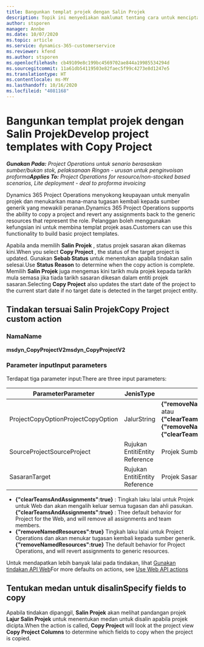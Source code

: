 ```yaml
---
title: Bangunkan templat projek dengan Salin Projek
description: Topik ini menyediakan maklumat tentang cara untuk mencipta templat projek menggunakan tindakan tersuai Salin Projek.
author: stsporen
manager: Annbe
ms.date: 10/07/2020
ms.topic: article
ms.service: dynamics-365-customerservice
ms.reviewer: kfend
ms.author: stsporen
ms.openlocfilehash: cb49109e8c199bc4569702ae844a19985534294d
ms.sourcegitcommit: 11a61db54119503e82faec5f99c4273e8d1247e5
ms.translationtype: HT
ms.contentlocale: ms-MY
ms.lasthandoff: 10/16/2020
ms.locfileid: "4081168"
---
```

# <a name="develop-project-templates-with-copy-project"></a><span data-ttu-id="b97e7-103">Bangunkan templat projek dengan Salin Projek</span><span class="sxs-lookup"><span data-stu-id="b97e7-103">Develop project templates with Copy Project</span></span>

<span data-ttu-id="b97e7-104">_**Gunakan Pada:** Project Operations untuk senario berasaskan sumber/bukan stok, pelaksanaan Ringan - urusan untuk penginvoisan proforma_</span><span class="sxs-lookup"><span data-stu-id="b97e7-104">_**Applies To:** Project Operations for resource/non-stocked based scenarios, Lite deployment - deal to proforma invoicing_</span></span>

<span data-ttu-id="b97e7-105">Dynamics 365 Project Operations menyokong keupayaan untuk menyalin projek dan menukarkan mana-mana tugasan kembali kepada sumber generik yang mewakili peranan.</span><span class="sxs-lookup"><span data-stu-id="b97e7-105">Dynamics 365 Project Operations supports the ability to copy a project and revert any assignments back to the generic resources that represent the role.</span></span> <span data-ttu-id="b97e7-106">Pelanggan boleh menggunakan kefungsian ini untuk membina templat projek asas.</span><span class="sxs-lookup"><span data-stu-id="b97e7-106">Customers can use this functionality to build basic project templates.</span></span>

<span data-ttu-id="b97e7-107">Apabila anda memilih **Salin Projek** , status projek sasaran akan dikemas kini.</span><span class="sxs-lookup"><span data-stu-id="b97e7-107">When you select **Copy Project** , the status of the target project is updated.</span></span> <span data-ttu-id="b97e7-108">Gunakan **Sebab Status** untuk menentukan apabila tindakan salin selesai.</span><span class="sxs-lookup"><span data-stu-id="b97e7-108">Use **Status Reason** to determine when the copy action is complete.</span></span> <span data-ttu-id="b97e7-109">Memilih **Salin Projek** juga mengemas kini tarikh mula projek kepada tarikh mula semasa jika tiada tarikh sasaran dikesan dalam entiti projek sasaran.</span><span class="sxs-lookup"><span data-stu-id="b97e7-109">Selecting **Copy Project** also updates the start date of the project to the current start date if no target date is detected in the target project entity.</span></span>

## <a name="copy-project-custom-action"></a><span data-ttu-id="b97e7-110">Tindakan tersuai Salin Projek</span><span class="sxs-lookup"><span data-stu-id="b97e7-110">Copy Project custom action</span></span> 

### <a name="name"></a><span data-ttu-id="b97e7-111">Nama</span><span class="sxs-lookup"><span data-stu-id="b97e7-111">Name</span></span> 

<span data-ttu-id="b97e7-112">**msdyn_CopyProjectV2**</span><span class="sxs-lookup"><span data-stu-id="b97e7-112">**msdyn_CopyProjectV2**</span></span>

### <a name="input-parameters"></a><span data-ttu-id="b97e7-113">Parameter input</span><span class="sxs-lookup"><span data-stu-id="b97e7-113">Input parameters</span></span>
<span data-ttu-id="b97e7-114">Terdapat tiga parameter input:</span><span class="sxs-lookup"><span data-stu-id="b97e7-114">There are three input parameters:</span></span>

| <span data-ttu-id="b97e7-115">Parameter</span><span class="sxs-lookup"><span data-stu-id="b97e7-115">Parameter</span></span>          | <span data-ttu-id="b97e7-116">Jenis</span><span class="sxs-lookup"><span data-stu-id="b97e7-116">Type</span></span>   | <span data-ttu-id="b97e7-117">Nilai</span><span class="sxs-lookup"><span data-stu-id="b97e7-117">Values</span></span>                                                   | 
|--------------------|--------|----------------------------------------------------------|
| <span data-ttu-id="b97e7-118">ProjectCopyOption</span><span class="sxs-lookup"><span data-stu-id="b97e7-118">ProjectCopyOption</span></span>  | <span data-ttu-id="b97e7-119">Jalur</span><span class="sxs-lookup"><span data-stu-id="b97e7-119">String</span></span> | <span data-ttu-id="b97e7-120">**{"removeNamedResources":true}** atau **{"clearTeamsAndAssignments":true}**</span><span class="sxs-lookup"><span data-stu-id="b97e7-120">**{"removeNamedResources":true}** or **{"clearTeamsAndAssignments":true}**</span></span> |
| <span data-ttu-id="b97e7-121">SourceProject</span><span class="sxs-lookup"><span data-stu-id="b97e7-121">SourceProject</span></span>      | <span data-ttu-id="b97e7-122">Rujukan Entiti</span><span class="sxs-lookup"><span data-stu-id="b97e7-122">Entity Reference</span></span> | <span data-ttu-id="b97e7-123">Projek Sumber</span><span class="sxs-lookup"><span data-stu-id="b97e7-123">Source Project</span></span> |
| <span data-ttu-id="b97e7-124">Sasaran</span><span class="sxs-lookup"><span data-stu-id="b97e7-124">Target</span></span>             | <span data-ttu-id="b97e7-125">Rujukan Entiti</span><span class="sxs-lookup"><span data-stu-id="b97e7-125">Entity Reference</span></span> | <span data-ttu-id="b97e7-126">Projek Sasaran</span><span class="sxs-lookup"><span data-stu-id="b97e7-126">Target Project</span></span> |


- <span data-ttu-id="b97e7-127">**{"clearTeamsAndAssignments":true}** : Tingkah laku lalai untuk Projek untuk Web dan akan mengalih keluar semua tugasan dan ahli pasukan.</span><span class="sxs-lookup"><span data-stu-id="b97e7-127">**{"clearTeamsAndAssignments":true}** : Thee default behavior for Project for the Web, and will remove all assignments and team members.</span></span>
- <span data-ttu-id="b97e7-128">**{"removeNamedResources":true}** Tingkah laku lalai untuk Project Operations dan akan menukar tugasan kembali kepada sumber generik.</span><span class="sxs-lookup"><span data-stu-id="b97e7-128">**{"removeNamedResources":true}** The default behavior for Project Operations, and will revert assignments to generic resources.</span></span>

<span data-ttu-id="b97e7-129">Untuk mendapatkan lebih banyak lalai pada tindakan, lihat [Gunakan tindakan API Web](https://docs.microsoft.com/powerapps/developer/common-data-service/webapi/use-web-api-actions)</span><span class="sxs-lookup"><span data-stu-id="b97e7-129">For more defaults on actions, see [Use Web API actions](https://docs.microsoft.com/powerapps/developer/common-data-service/webapi/use-web-api-actions)</span></span>

## <a name="specify-fields-to-copy"></a><span data-ttu-id="b97e7-130">Tentukan medan untuk disalin</span><span class="sxs-lookup"><span data-stu-id="b97e7-130">Specify fields to copy</span></span> 
<span data-ttu-id="b97e7-131">Apabila tindakan dipanggil, **Salin Projek** akan melihat pandangan projek **Lajur Salin Projek** untuk menentukan medan untuk disalin apabila projek dicipta.</span><span class="sxs-lookup"><span data-stu-id="b97e7-131">When the action is called, **Copy Project** will look at the project view **Copy Project Columns** to determine which fields to copy when the project is copied.</span></span>
